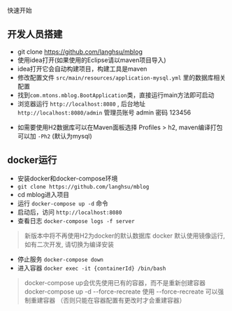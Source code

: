 快速开始

## 开发人员搭建

- git clone https://github.com/langhsu/mblog
- 使用idea打开(如果使用的Eclipse请以maven项目导入)
- idea打开它会自动构建项目，构建工具是maven
- 修改配置文件 `src/main/resources/application-mysql.yml` 里的数据库相关配置
- 找到`com.mtons.mblog.BootApplication`类，直接运行main方法即可启动
- 浏览器运行 `http://localhost:8080` , 后台地址 `http://localhost:8080/admin` 管理员账号 admin 密码 123456

* 如需要使用H2数据库可以在Maven面板选择 Profiles > h2, maven编译打包可以加 `-Ph2` (默认为mysql)

## docker运行

- 安装docker和docker-compose环境
- `git clone https://github.com/langhsu/mblog`
- cd mblog进入项目
- 运行 `docker-compose up -d` 命令
- 启动后，访问 `http://localhost:8080` 
- 查看日志 `docker-compose logs -f server`

> 新版本中将不再使用H2为docker的默认数据库
> docker 默认使用镜像运行, 如有二次开发, 请切换为编译安装

- 停止服务 `docker-compose down`
- 进入容器 `docker exec -it {containerId} /bin/bash`

> docker-compose up会优先使用已有的容器，而不是重新创建容器
> docker-compose up -d --force-recreate 使用 --force-recreate 可以强制重建容器 （否则只能在容器配置有更改时才会重建容器）
